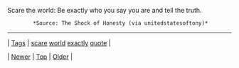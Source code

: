 <!--
title: Scare the world
date: 2020-06-28T15:27:00.262Z
tags: scare, world, exactly, quote
-->




Scare the world: Be exactly who you say you are and tell the truth.

            *Source: The Shock of Honesty (via unitedstatesoftony)*

<!--BOTTOM-POST-NAVIGATION-->
---

| [Tags](tags.md) | [scare](tag-scare.md) [world](tag-world.md) [exactly](tag-exactly.md) [quote](tag-quote.md) |

| [Newer](75483202599.md) | [Top](index.md) | [Older](75581080465.md) |